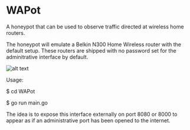 # WAPot
A honeypot that can be used to observe traffic directed at wireless home routers.


The honeypot will emulate a Belkin N300 Home Wireless router with the default setup.  These routers are shipped with no password set for the adminitrative interface by default.

![alt text](http://www.vapidlabs.com/n300.jpeg)

Usage:

$ cd WAPot

$ go run main.go

The idea is to expose this interface externally on port 8080 or 8000 to appear as if an administrative port has been opened to the internet.  
